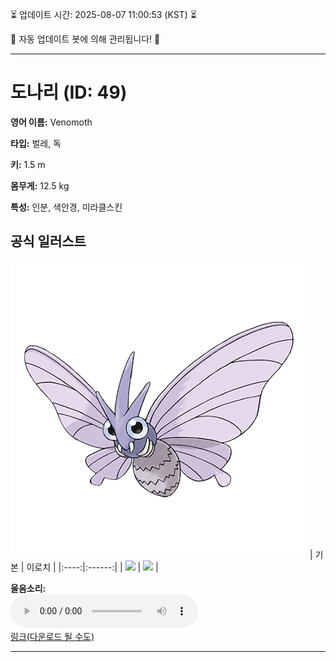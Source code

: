 
⏳ 업데이트 시간: 2025-08-07 11:00:53 (KST) ⏳

🤖 자동 업데이트 봇에 의해 관리됩니다! 🤖

---

# 도나리 (ID: 49)
**영어 이름:** Venomoth

**타입:** 벌레, 독

**키:** 1.5 m

**몸무게:** 12.5 kg

**특성:** 인분, 색안경, 미라클스킨

## 공식 일러스트
![](https://raw.githubusercontent.com/PokeAPI/sprites/master/sprites/pokemon/other/official-artwork/49.png)
| 기본 | 이로치 |
|:----:|:------:|
| <img src="http://play.pokemonshowdown.com/sprites/ani/venomoth.gif" width="200"> | <img src="http://play.pokemonshowdown.com/sprites/ani-shiny/venomoth.gif" width="200"> |

**울음소리:**<br><audio controls src="https://raw.githubusercontent.com/PokeAPI/cries/main/cries/pokemon/latest/49.ogg"></audio><br> [링크(다운로드 될 수도)](https://raw.githubusercontent.com/PokeAPI/cries/main/cries/pokemon/latest/49.ogg)


---
